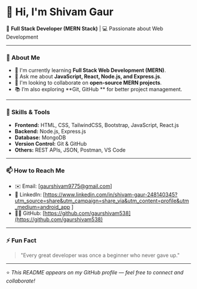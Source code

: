 # 👋 Hi, I'm Shivam Gaur 

🚀 **Full Stack Developer (MERN Stack)** | 💻 Passionate about Web Development  

---

### 🌱 About Me
- 🎯 I'm currently learning **Full Stack Web Development (MERN)**.  
- 💬 Ask me about **JavaScript, React, Node.js, and Express.js**.  
- 🤝 I'm looking to collaborate on **open-source MERN projects**.  
- 📚 I’m also exploring **Git, GitHub ** for better project management.  

---

### 🧠 Skills & Tools
- **Frontend:** HTML, CSS, TailwindCSS, Bootstrap, JavaScript, React.js  
- **Backend:** Node.js, Express.js  
- **Database:** MongoDB  
- **Version Control:** Git & GitHub  
- **Others:** REST APIs, JSON, Postman, VS Code  

---

### 📫 How to Reach Me
- ✉️ Email: [gaurshivam9775@gmail.com]  
- 💼 LinkedIn: [https://www.linkedin.com/in/shivam-gaur-248140345?utm_source=share&utm_campaign=share_via&utm_content=profile&utm_medium=android_app ]  
- 🧑‍💻 GitHub: [https://github.com/gaurshivam538](https://github.com/gaurshivam538)

---

### ⚡ Fun Fact
> "Every great developer was once a beginner who never gave up."

---

⭐️ _This README appears on my GitHub profile — feel free to connect and collaborate!_
